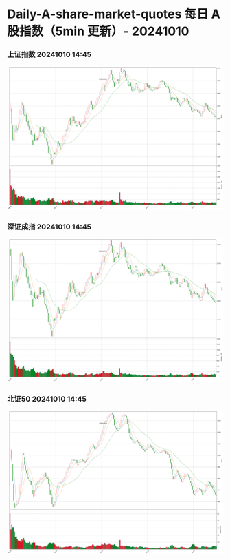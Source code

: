 
# Daily-A-share-market-quotes 每日 A 股指数（5min 更新）- 20241010

### 上证指数 20241010 14:45
![](./fig/2024/10/20241010-sh000001.png)

### 深证成指 20241010 14:45
![](./fig/2024/10/20241010-sz399001.png)

### 北证50 20241010 14:45
![](./fig/2024/10/20241010-bj899050.png)

